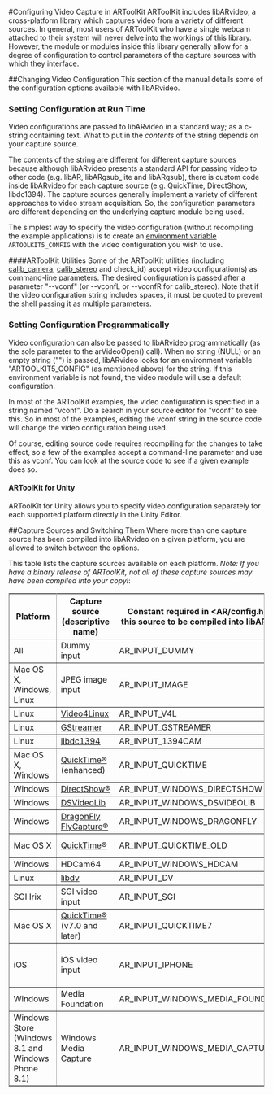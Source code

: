 #Configuring Video Capture in ARToolKit
ARToolKit includes libARvideo, a cross-platform library which captures video from a variety of different sources. In general, most users of ARToolKit who have a single webcam attached to their system will never delve into the workings of this library. However, the module or modules inside this library generally allow for a degree of configuration to control parameters of the capture sources with which they interface.

##Changing Video Configuration
This section of the manual details some of the configuration options available with libARvideo.

### Setting Configuration at Run Time
Video configurations are passed to libARvideo in a standard way; as a c-string containing text. What to put in the *contents* of the string depends on your capture source.

The contents of the string are different for different capture sources because although libARvideo presents a standard API for passing video to other code (e.g. libAR, libARgsub_lite and libARgsub), there is custom code inside libARvideo for each capture source (e.g. QuickTime, DirectShow, libdc1394). The capture sources generally implement a variety of different approaches to video stream acquisition. So, the configuration parameters are different depending on the underlying capture module being used.

The simplest way to specify the video configuration (without recompiling the example applications) is to create an [environment variable][general_environment_variables] `ARTOOLKIT5_CONFIG` with the video configuration you wish to use.

####ARToolKit Utilities
Some of the ARToolKit utilities (including [calib_camera][config_camera_calibration], [calib_stereo][config_camera_stereo_tracking] and check_id) accept video configuration(s) as command-line parameters. The desired configuration is passed after a parameter "--vconf" (or --vconfL or --vconfR for calib_stereo). Note that if the video configuration string includes spaces, it must be quoted to prevent the shell passing it as multiple parameters.

### Setting Configuration Programmatically
Video configuration can also be passed to libARvideo programmatically (as the sole parameter to the arVideoOpen() call). When no string (NULL) or an empty string ("") is passed, libARvideo looks for an environment variable "ARTOOLKIT5_CONFIG" (as mentioned above) for the string. If this environment variable is not found, the video module will use a default configuration.

In most of the ARToolKit examples, the video configuration is specified in a string named "vconf". Do a search in your source editor for "vconf" to see this. So in most of the examples, editing the vconf string in the source code will change the video configuration being used.

Of course, editing source code requires recompiling for the changes to take effect, so a few of the examples accept a command-line parameter and use this as vconf. You can look at the source code to see if a given example does so.

#### ARToolKit for Unity
ARToolKit for Unity allows you to specify video configuration separately for each supported platform directly in the Unity Editor.

##Capture Sources and Switching Them
Where more than one capture source has been compiled into libARvideo on a given platform, you are allowed to switch between the options.

This table lists the capture sources available on each platform. _Note: If you have a binary release of ARToolKit, not all of these capture sources may have been compiled into your copy!_:
<table rules="all" style="margin:1em 1em 1em 0; border:solid 1px #AAAAAA; border-collapse:collapse;empty-cells:show;" border="2" cellpadding="3" cellspacing="4">
<tbody>
<tr>
<th>Platform </th><th> Capture source (descriptive name) </th><th> Constant required in &lt;AR/config.h&gt; for this source to be compiled into libARvideo </th><th>  video config string to select this capture source </th><th> Avail.: (1) </th><th> Unavail.: (2)
</th></tr>
<tr>
<td>All
</td><td>Dummy input
</td><td>AR_INPUT_DUMMY
</td><td> -device=Dummy
</td><td>4.0.0
</td><td>
</td></tr>
<tr>
<td>Mac OS X, Windows, Linux
</td><td>JPEG image input
</td><td>AR_INPUT_IMAGE
</td><td> -device=Image
</td><td>4.6.2
</td><td>
</td></tr>
<tr>
<td>Linux
</td><td><a href="http://www.video4linux.net/" class="external text" rel="nofollow">Video4Linux</a>
</td><td>AR_INPUT_V4L
</td><td> -device=LinuxV4L
</td><td>4.0.0
</td><td>
</td></tr>
<tr>
<td>Linux
</td><td><a href="http://gstreamer.freedesktop.org/" class="external text" rel="nofollow">GStreamer</a>
</td><td>AR_INPUT_GSTREAMER
</td><td> -device=GStreamer
</td><td>4.3.2
</td><td>
</td></tr>
<tr>
<td>Linux
</td><td><a href="http://sourceforge.net/projects/libdc1394/" class="external text" rel="nofollow">libdc1394</a>
</td><td>AR_INPUT_1394CAM
</td><td> -device=Linux1394Cam
</td><td>4.0.0
</td><td>
</td></tr>
<tr>
<td>Mac OS X, Windows
</td><td><a href="http://www.apple.com/quicktime/" class="external text" rel="nofollow">QuickTime®</a> (enhanced)
</td><td>AR_INPUT_QUICKTIME
</td><td> -device=QUICKTIME
</td><td>4.3.0
</td><td>
</td></tr>
<tr>
<td>Windows
</td><td><a href="http://msdn2.microsoft.com/en-us/library/ms783323.aspx" class="external text" rel="nofollow">DirectShow®</a>
</td><td>AR_INPUT_WINDOWS_DIRECTSHOW
</td><td> -device=WinDS
</td><td>4.0.0644
</td><td>4.0.065,4.1.x
</td></tr>
<tr>
<td>Windows
</td><td><a href="http://sourceforge.net/projects/dsvideolib" class="external text" rel="nofollow">DSVideoLib</a>
</td><td>AR_INPUT_WINDOWS_DSVIDEOLIB
</td><td> -device=WinDSVL
</td><td>4.1.0
</td><td>
</td></tr>
<tr>
<td>Windows
</td><td><a href="http://www.ptgrey.com/products/pgrflycapture/" class="external text" rel="nofollow">DragonFly FlyCapture®</a>
</td><td>AR_INPUT_WINDOWS_DRAGONFLY
</td><td> -device=WinDF
</td><td>4.0.0644
</td><td>4.0.065
</td></tr>
<tr>
<td>Mac OS X
</td><td><a href="http://www.apple.com/quicktime/" class="external text" rel="nofollow">QuickTime®</a>
</td><td>AR_INPUT_QUICKTIME_OLD
</td><td> -device=QUICKTIME_OLD
</td><td>4.0.0
</td><td>
</td></tr>
<tr>
<td>Windows
</td><td>HDCam64
</td><td>AR_INPUT_WINDOWS_HDCAM
</td><td> -device=WinHD
</td><td>4.0.0644
</td><td>4.0.065
</td></tr>
<tr>
<td>Linux
</td><td><a href="http://libdv.sourceforge.net/" class="external text" rel="nofollow">libdv</a>
</td><td>AR_INPUT_DV
</td><td> -device=LinuxDV
</td><td>4.0.0
</td><td>4.1.x, 4.3.x
</td></tr>
<tr>
<td>SGI Irix
</td><td>SGI video input
</td><td>AR_INPUT_SGI
</td><td> -device=SGI
</td><td>4.0.0
</td><td>4.1.x, 4.3.x
</td></tr>
<tr>
<td>Mac OS X
</td><td><a href="http://www.apple.com/quicktime/" class="external text" rel="nofollow">QuickTime®</a> (v7.0 and later)
</td><td>AR_INPUT_QUICKTIME7
</td><td> -device=QuickTime7
</td><td>4.5.0
</td><td>
</td></tr>
<tr>
<td>iOS
</td><td>iOS video input
</td><td>AR_INPUT_IPHONE
</td><td> -device=iPhone
</td><td>4.4.3 (iOS release 1.0)
</td><td>
</td></tr>
<tr>
<td>Windows
</td><td>Media Foundation
</td><td>AR_INPUT_WINDOWS_MEDIA_FOUNDATION
</td><td> -device=WinMF
</td><td>5.1.5
</td><td>
</td></tr>
<tr>
<td>Windows Store (Windows 8.1 and Windows Phone 8.1)
</td><td>Windows Media Capture
</td><td>AR_INPUT_WINDOWS_MEDIA_CAPTURE
</td><td> -device=WinMC
</td><td>5.1.7
</td><td>
</td></tr></tbody></table>

[general_environment_variables]: 1_Getting_Started:general_environment_variables
[config_camera_calibration]: 2_Configuration:config_camera_calibration
[config_camera_stereo_tracking]: 8_Advanced_Topics:config_camera_stereo_tracking
